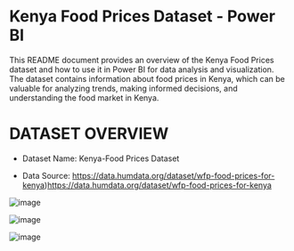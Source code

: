 # Kenya Food Prices Dataset - Power BI

This README document provides an overview of the Kenya Food Prices dataset and how to use it in Power BI for data analysis and visualization. The dataset contains information about food prices in Kenya, which can be valuable for analyzing trends, making informed decisions, and understanding the food market in Kenya.


# DATASET OVERVIEW
* Dataset Name: Kenya-Food Prices Dataset
  
* Data Source: https://data.humdata.org/dataset/wfp-food-prices-for-kenya)https://data.humdata.org/dataset/wfp-food-prices-for-kenya


![image](https://github.com/saru254/Kenya-Food-Prices/assets/107751782/3fec16c0-1031-4e7f-b597-f25e90269855)


![image](https://github.com/saru254/Kenya-Food-Prices/assets/107751782/03e603b2-37d3-42ad-acf9-940d9de293f5)

![image](https://github.com/saru254/Kenya-Food-Prices/assets/107751782/e4228521-7879-468b-bfd0-a4c325599efb)



